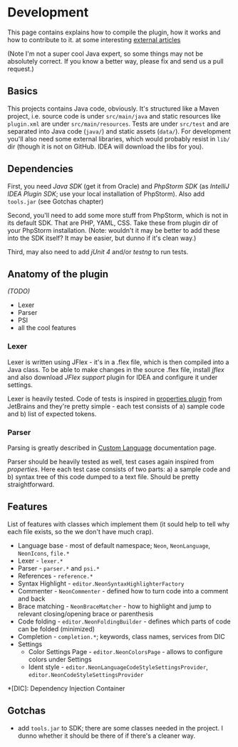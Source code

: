 # Development
This page contains explains how to compile the plugin, how it works and how to contribute to it.
 at some interesting [external articles](https://github.com/juzna/intellij-neon/blob/master/links.md)

(Note I'm not a super cool Java expert, so some things may not be absolutely correct. If you know a better way, please fix
and send us a pull request.)



## Basics
This projects contains Java code, obviously. It's structured like a Maven project, i.e. source code is under `src/main/java`
and static resources like `plugin.xml` are under `src/main/resources`. Tests are under `src/test` and are separated into
Java code (`java/`) and static assets (`data/`). For development you'll also need some external libraries, which would
probably resist in `lib/` dir (though it is not on GitHub. IDEA will download the libs for you).



## Dependencies
First, you need *Java SDK* (get it from Oracle) and *PhpStorm SDK* (as *IntelliJ IDEA Plugin SDK*; use your local installation
of PhpStorm). Also add `tools.jar` (see Gotchas chapter)

Second, you'll need to add some more stuff from PhpStorm, which is not in its default SDK. That are PHP, YAML, CSS.
Take these from plugin dir of your PhpStorm installation.
(Note: wouldn't it may be better to add these into the SDK itself? It may be easier, but dunno if it's clean way.)

Third, may also need to add *jUnit 4* and/or *testng* to run tests.



## Anatomy of the plugin
*(TODO)*

- Lexer
- Parser
- PSI
- all the cool features


### Lexer
Lexer is written using JFlex - it's in a .flex file, which is then compiled into a Java class. To be able to make changes in
 the source .flex file, install *jflex* and also download *JFlex support* plugin for IDEA and configure it under settings.

Lexer is heavily tested. Code of tests is inspired in [properties plugin](https://github.com/JetBrains/intellij-community/tree/master/plugins/properties)
 from JetBrains and they're pretty simple - each test consists of a) sample code and b) list of expected tokens.


### Parser
Parsing is greatly described in [Custom Language](http://confluence.jetbrains.net/display/IDEADEV/Developing+Custom+Language+Plugins+for+IntelliJ+IDEA)
 documentation page.

Parser should be heavily tested as well, test cases again inspired from *properties*. Here each test case consists of two parts:
 a) a sample code and b) syntax tree of this code dumped to a text file. Should be pretty straightforward.



## Features
List of features with classes which implement them (it sould help to tell why each file exists, so the we don't have much crap).

- Language base - most of default namespace; `Neon`, `NeonLanguage`, `NeonIcons`, `file.*`
- Lexer - `lexer.*`
- Parser - `parser.*` and `psi.*`
- References - `reference.*` 
- Syntax Highlight - `editor.NeonSyntaxHighlighterFactory`
- Commenter - `NeonCommenter` - defined how to turn code into a comment and back
- Brace matching - `NeonBraceMatcher` - how to highlight and jump to relevant closing/opening brace or parenthesis
- Code folding - `editor.NeonFoldingBuilder` - defines which parts of code can be folded (minimized)
- Completion - `completion.*`; keywords, class names, services from DIC
- Settings
    - Color Settings Page - `editor.NeonColorsPage` - allows to configure colors under Settings
    - Ident style - `editor.NeonLanguageCodeStyleSettingsProvider`, `editor.NeonCodeStyleSettingsProvider`



*[DIC]: Dependency Injection Container



## Gotchas
- add `tools.jar` to SDK; there are some classes needed in the project. I dunno whether it should be there of if there's a cleaner way.

